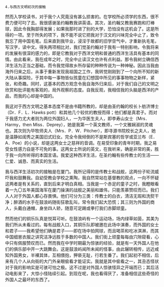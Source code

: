     4.与西方文明初次的接触 

   然而入学校读书，对于我个人究竟没有甚么损害的。在学校所必须学的东西，很不费力便可叼了去。我很感谢圣约翰教我讲英语。其次，圣约翰又教我赛跑和打棒球，因此令我胸部得发展；如果我那时进了别的大学，恐怕没有这机会了。这是所得的一项。至于所失的项下，我不能不说它把我对于汉文的兴味完全中止了，致令我忘了用中国毛笔。后来直到我毕业，浸淫于故都的旧学空气中，才重新执毛笔，写汉字，读中文。得失两项相比对，我们觉圣约翰对于我有一特别影响，令我将来的发展有很深的感力的，即是它教我对于西洋文明和普通的西洋生活具有基本的同情。由此看来，我在成年之时，完全中止读汉文也许有点利益。那令我树立确信西洋生活为正当之基础，而令我觉得故乡所存留的种种传说为一种神秘。因此当我由海外归来之后，从事于重新发现我祖国之工作，我转觉刚刚到了一个向所不知的新大陆从事探险，于其中每一事物皆似孩童在幻想国中所见的事事物物之新样，紧张，和奇趣。同时，这基本的西方观念令我自海外归来后，对于我们自己的文明之欣赏和批评能有客观的，局外观察的态度。自我反观，我相信我的头脑是西洋的产品，而我的心却是中国的。

   我这对于西方文明之基本态度不是由书籍所教的，却是由圣约翰的校长卜舫济博士（Dr．F．L．Hawks pott）和其他几个较优的教授而得；他们都是真君子。而对于我感力尤大者则为两位外国妇人，一为华医生夫人，即李寿山女士（Mrs．Harmy，then Miss．Deprey），她是我第一个英文教师，一个文雅娴淑的灵魂也。其次则为毕牧师夫人（Mrs．P．W．Pitcher），即寻源书院校长之夫人，她是温静如闺秀之美国旧式妇女。完全令我倾倒的不是斯宾塞的哲学或亚兰布（E．A．Poe）的小说，却是这两女士之慈祥的音调。在易受印象的青年时期，我之易受女性感力自是不可免的事。这两女士所说的英文，在我听来，确是非常的美，胜于我一向所听得的本国言语。我爱这种西洋生活，在圣约翰有些传教士的生活——仁爱、诚恳、而真实的生活。

   我与西洋生活初次的接触是在厦门。我所记得的是传教士和战舰，这两份子轮流威吓我和鼓舞我。自幼受教会学校之熏陶，我自然常站在基督教的观点，一向不怀疑这两者是有关系的，直到后来才明白真相。当我是一个赤足的童子之时，我瞪眼看着一九〇五年美国海军在厦门操演的战舰之美丽和雄伟，只能羡慕赞叹而已。我们人人对于外国人都心存畏惧。他们可分为三类：传教士的白衣，清洁无瑕和洗熨干净；醉酒的水手在鼓浪屿随街狂歌乱叫，常令我们起大恐慌；其三则为外国的商人，头戴白通帽，身坐四人轿，随意可足踢或拳打我们赤脚顽童。

   然而他们的铜乐队真是悦耳可听。在鼓浪屿有一个运动场，场内绿草如茵，其美为我们所从未看过的。每有战舰入口，其铜乐队即被邀在此场中演奏，而外国的女士和君子——我希望他们确是君子——即在场中拍网球，而且喝茶和吃冰淇淋，而其中国细崽衣服之讲究洁净远胜于多数的中国人。我们街上顽童每每由穴隙窥看，心中只有佩服赞叹而已。然而我在中学时期最为惊骇的经验，就是有一天外国人在他们的俱乐部中开一大跳舞会。这是鼓浪屿闻所未闻的怪事，由此辗转相传，远近咸知外国男女，半裸其体，互相偎抱，狎亵无耻，行若生番了。我们起初不相信，后来有几个人从向街的大门外亲眼偷看才能证实。我就是其中偷看之一，其丑态怪状对于我的影响实是可骇可怕之极。这不过是对外国人惊骇怪异之开端而已；其后活动电影来了，大惊小怪陆续引起。到现在呢，我也看得厌了，准备相信这些奇怪的外国人之最坏的东西了。

